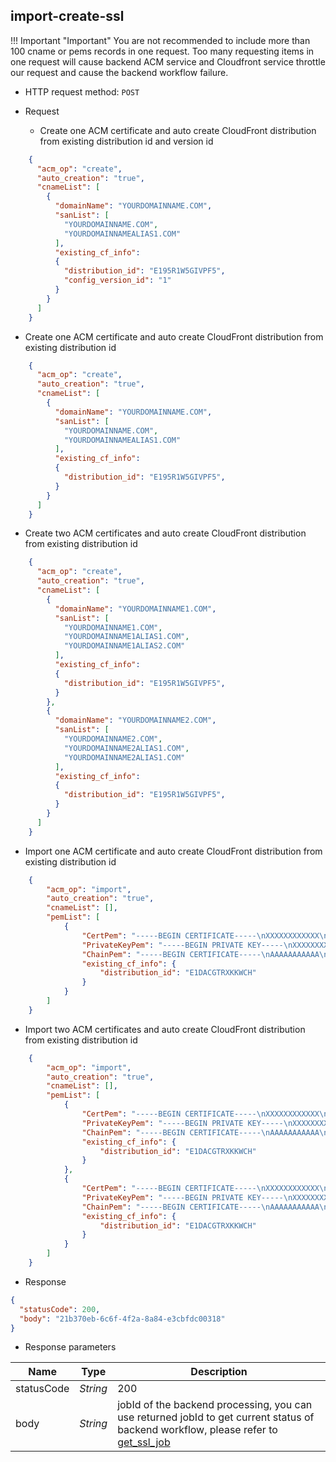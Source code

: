 ## import-create-ssl

!!! Important "Important"
    You are not recommended to include more than 100 cname or pems records in one request. Too many requesting items in one request will cause backend ACM service and Cloudfront service throttle our request and cause the backend workflow failure.

- HTTP request method: `POST`

- Request

  - Create one ACM certificate and auto create CloudFront distribution from existing distribution id and version id
    
``` json
    {
      "acm_op": "create",   
      "auto_creation": "true", 
      "cnameList": [  
        {
          "domainName": "YOURDOMAINNAME.COM", 
          "sanList": [
            "YOURDOMAINNAME.COM",
            "YOURDOMAINNAMEALIAS1.COM"
          ],
          "existing_cf_info": 
          {
            "distribution_id": "E195R1W5GIVPF5", 
            "config_version_id": "1"
          }
        }
      ]
    }
```

  - Create one ACM certificate and auto create CloudFront distribution from existing distribution id
    
``` json
    {
      "acm_op": "create",   
      "auto_creation": "true", 
      "cnameList": [  
        {
          "domainName": "YOURDOMAINNAME.COM", 
          "sanList": [
            "YOURDOMAINNAME.COM",
            "YOURDOMAINNAMEALIAS1.COM"
          ],
          "existing_cf_info": 
          {
            "distribution_id": "E195R1W5GIVPF5", 
          }
        }
      ]
    }
```

  - Create two ACM certificates and auto create CloudFront distribution from existing distribution id 
    
``` json
    {
      "acm_op": "create",   
      "auto_creation": "true", 
      "cnameList": [  
        {
          "domainName": "YOURDOMAINNAME1.COM", 
          "sanList": [
            "YOURDOMAINNAME1.COM",
            "YOURDOMAINNAME1ALIAS1.COM",
            "YOURDOMAINNAME1ALIAS2.COM" 
          ],
          "existing_cf_info": 
          {
            "distribution_id": "E195R1W5GIVPF5", 
          }
        },
        {
          "domainName": "YOURDOMAINNAME2.COM", 
          "sanList": [
            "YOURDOMAINNAME2.COM",
            "YOURDOMAINNAME2ALIAS1.COM",
            "YOURDOMAINNAME2ALIAS1.COM" 
          ],
          "existing_cf_info": 
          {
            "distribution_id": "E195R1W5GIVPF5", 
          }
        }
      ]
    }
```

  - Import one ACM certificate and auto create CloudFront distribution from existing distribution id
    
``` json
    {
        "acm_op": "import",
        "auto_creation": "true",
        "cnameList": [],
        "pemList": [
            {
                "CertPem": "-----BEGIN CERTIFICATE-----\nXXXXXXXXXXXX\n-----END CERTIFICATE-----",
                "PrivateKeyPem": "-----BEGIN PRIVATE KEY-----\nXXXXXXXXXXXX\n-----END PRIVATE KEY-----",
                "ChainPem": "-----BEGIN CERTIFICATE-----\nAAAAAAAAAAA\n-----END CERTIFICATE-----\n-----BEGIN CERTIFICATE-----\nBBBBBBBBBBB\n-----END CERTIFICATE-----\n-----BEGIN CERTIFICATE-----\nCCCCCCCCCCC\n-----END CERTIFICATE-----",
                "existing_cf_info": {
                    "distribution_id": "E1DACGTRXKKWCH"
                }
            }
        ]
    }
```

  - Import two ACM certificates and auto create CloudFront distribution from existing distribution id
    
``` json
    {
        "acm_op": "import",
        "auto_creation": "true",
        "cnameList": [],
        "pemList": [
            {
                "CertPem": "-----BEGIN CERTIFICATE-----\nXXXXXXXXXXXX\n-----END CERTIFICATE-----",
                "PrivateKeyPem": "-----BEGIN PRIVATE KEY-----\nXXXXXXXXXXXX\n-----END PRIVATE KEY-----",
                "ChainPem": "-----BEGIN CERTIFICATE-----\nAAAAAAAAAAA\n-----END CERTIFICATE-----\n-----BEGIN CERTIFICATE-----\nBBBBBBBBBBB\n-----END CERTIFICATE-----\n-----BEGIN CERTIFICATE-----\nCCCCCCCCCCC\n-----END CERTIFICATE-----",
                "existing_cf_info": {
                    "distribution_id": "E1DACGTRXKKWCH"
                }
            },
            {
                "CertPem": "-----BEGIN CERTIFICATE-----\nXXXXXXXXXXXX\n-----END CERTIFICATE-----",
                "PrivateKeyPem": "-----BEGIN PRIVATE KEY-----\nXXXXXXXXXXXX\n-----END PRIVATE KEY-----",
                "ChainPem": "-----BEGIN CERTIFICATE-----\nAAAAAAAAAAA\n-----END CERTIFICATE-----\n-----BEGIN CERTIFICATE-----\nBBBBBBBBBBB\n-----END CERTIFICATE-----\n-----BEGIN CERTIFICATE-----\nCCCCCCCCCCC\n-----END CERTIFICATE-----",
                "existing_cf_info": {
                    "distribution_id": "E1DACGTRXKKWCH"
                }
            }
        ]
    }
```

- Response

``` json
{
  "statusCode": 200,
  "body": "21b370eb-6c6f-4f2a-8a84-e3cbfdc00318"
}
```

- Response parameters

| **Name**   | **Type** | **Description**                                                                                                         |
|------------|----------|-------------------------------------------------------------------------------------------------------------------------|
| statusCode | *String* | 200                                                                                                                     |
| body       | *String* | jobId of the backend processing, you can use returned jobId to get current status of backend workflow, please refer to [get_ssl_job](get-ssl-job.md) |

